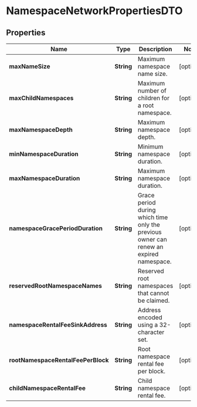 

# NamespaceNetworkPropertiesDTO


## Properties

| Name | Type | Description | Notes |
|------------ | ------------- | ------------- | -------------|
|**maxNameSize** | **String** | Maximum namespace name size. |  [optional] |
|**maxChildNamespaces** | **String** | Maximum number of children for a root namespace. |  [optional] |
|**maxNamespaceDepth** | **String** | Maximum namespace depth. |  [optional] |
|**minNamespaceDuration** | **String** | Minimum namespace duration. |  [optional] |
|**maxNamespaceDuration** | **String** | Maximum namespace duration. |  [optional] |
|**namespaceGracePeriodDuration** | **String** | Grace period during which time only the previous owner can renew an expired namespace. |  [optional] |
|**reservedRootNamespaceNames** | **String** | Reserved root namespaces that cannot be claimed. |  [optional] |
|**namespaceRentalFeeSinkAddress** | **String** | Address encoded using a 32-character set. |  [optional] |
|**rootNamespaceRentalFeePerBlock** | **String** | Root namespace rental fee per block. |  [optional] |
|**childNamespaceRentalFee** | **String** | Child namespace rental fee. |  [optional] |



